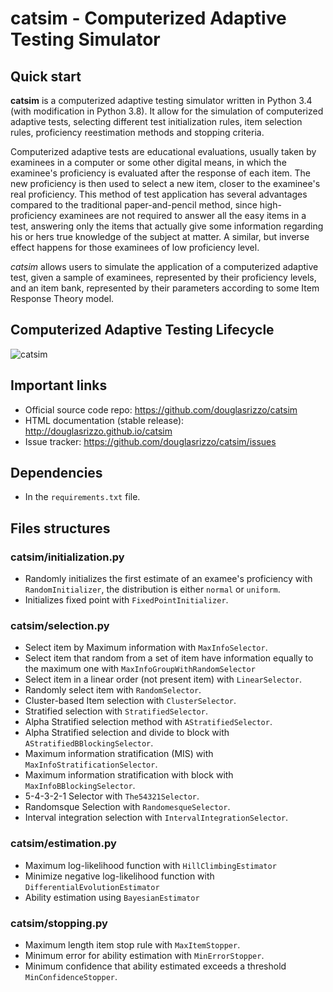 # catsim - Computerized Adaptive Testing Simulator

## Quick start

**catsim** is a computerized adaptive testing simulator written in Python 3.4 (with modification in Python 3.8). It allow for the simulation of computerized adaptive tests, selecting different test initialization rules, item selection rules, proficiency reestimation methods and stopping criteria.

Computerized adaptive tests are educational evaluations, usually taken by examinees in a computer or some other digital means, in which the examinee's proficiency is evaluated after the response of each item. The new proficiency is then used to select a new item, closer to the examinee's real proficiency. This method of test application has several advantages compared to the traditional paper-and-pencil method, since high-proficiency examinees are not required to answer all the easy items in a test, answering only the items that actually give some information regarding his or hers true knowledge of the subject at matter. A similar, but inverse effect happens for those examinees of low proficiency level.

*catsim* allows users to simulate the application of a computerized adaptive test, given a sample of examinees, represented by their proficiency levels, and an item bank, represented by their parameters according to some Item Response Theory model.

<!-- ## Installation

Install it using `pip install catsim`. -->

## Computerized Adaptive Testing Lifecycle

![catsim](https://douglasrizzo.com.br/catsim/_images/graphviz-9e87416897233367d784b773084646a57761b919.png)

## Important links

- Official source code repo: <https://github.com/douglasrizzo/catsim>
- HTML documentation (stable release): <http://douglasrizzo.github.io/catsim>
- Issue tracker: <https://github.com/douglasrizzo/catsim/issues>

## Dependencies

- In the `requirements.txt` file.

## Files structures

### catsim/initialization.py

- Randomly initializes the first estimate of an examee's proficiency with `RandomInitializer`, the distribution is either `normal` or `uniform`.
- Initializes fixed point with `FixedPointInitializer`.

### catsim/selection.py

- Select item by Maximum information with `MaxInfoSelector`.
- Select item that random from a set of item have information equally to the maximum one with `MaxInfoGroupWithRandomSelector`
- Select item in a linear order (not present item) with `LinearSelector`.
- Randomly select item with `RandomSelector`.
- Cluster-based Item selection with `ClusterSelector`.
- Stratified selection with `StratifiedSelector`.
- Alpha Stratified selection method with `AStratifiedSelector`.
- Alpha Stratified selection and divide to block with `AStratifiedBBlockingSelector`.
- Maximum information stratification (MIS) with `MaxInfoStratificationSelector`.
- Maximum information stratification with block with `MaxInfoBBlockingSelector`.
- 5-4-3-2-1 Selector with `The54321Selector`.
- Randomsque Selection with `RandomesqueSelector`.
- Interval integration selection with `IntervalIntegrationSelector`.

### catsim/estimation.py

- Maximum log-likelihood function with `HillClimbingEstimator`
- Minimize negative log-likelihood function with `DifferentialEvolutionEstimator`
- Ability estimation using `BayesianEstimator`

### catsim/stopping.py

- Maximum length item stop rule with `MaxItemStopper`.
- Minimum error for ability estimation with `MinErrorStopper`.
- Minimum confidence that ability estimated exceeds a threshold `MinConfidenceStopper`.

